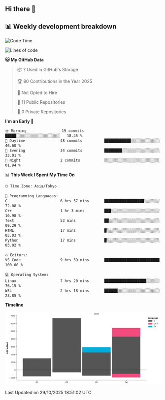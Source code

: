## Hi there 👋

<!--
**mandakore/mandakore** is a ✨ _special_ ✨ repository because its `README.md` (this file) appears on your GitHub profile.

Here are some ideas to get you started:

- 🔭 I’m currently working on ...
- 🌱 I’m currently learning ...
- 👯 I’m looking to collaborate on ...
- 🤔 I’m looking for help with ...
- 💬 Ask me about ...
- 📫 How to reach me: ...
- 😄 Pronouns: ...
- ⚡ Fun fact: ...
-->

## 📊 Weekly development breakdown

<!--START_SECTION:waka-->
![Code Time](http://img.shields.io/badge/Code%20Time-152%20hrs%2058%20mins-blue)

![Lines of code](https://img.shields.io/badge/From%20Hello%20World%20I%27ve%20Written-16.5%20thousand%20lines%20of%20code-blue)

**🐱 My GitHub Data** 

> 📦 ? Used in GitHub's Storage 
 > 
> 🏆 80 Contributions in the Year 2025
 > 
> 🚫 Not Opted to Hire
 > 
> 📜 11 Public Repositories 
 > 
> 🔑 0 Private Repositories 
 > 
**I'm an Early 🐤** 

```text
🌞 Morning                19 commits          █████░░░░░░░░░░░░░░░░░░░░   18.45 % 
🌆 Daytime                48 commits          ████████████░░░░░░░░░░░░░   46.60 % 
🌃 Evening                34 commits          ████████░░░░░░░░░░░░░░░░░   33.01 % 
🌙 Night                  2 commits           ░░░░░░░░░░░░░░░░░░░░░░░░░   01.94 % 
```


📊 **This Week I Spent My Time On** 

```text
🕑︎ Time Zone: Asia/Tokyo

💬 Programming Languages: 
C                        6 hrs 57 mins       ██████████████████░░░░░░░   72.08 % 
C++                      1 hr 3 mins         ███░░░░░░░░░░░░░░░░░░░░░░   10.98 % 
Text                     53 mins             ██░░░░░░░░░░░░░░░░░░░░░░░   09.29 % 
HTML                     17 mins             █░░░░░░░░░░░░░░░░░░░░░░░░   03.03 % 
Python                   17 mins             █░░░░░░░░░░░░░░░░░░░░░░░░   03.02 % 

🔥 Editors: 
VS Code                  9 hrs 39 mins       █████████████████████████   100.00 % 

💻 Operating System: 
Linux                    7 hrs 20 mins       ███████████████████░░░░░░   76.15 % 
WSL                      2 hrs 18 mins       ██████░░░░░░░░░░░░░░░░░░░   23.85 % 
```

**Timeline**

![Lines of Code chart](https://raw.githubusercontent.com/mandakore/mandakore/main/assets/bar_graph.png)


 Last Updated on 29/10/2025 18:51:02 UTC
<!--END_SECTION:waka-->

